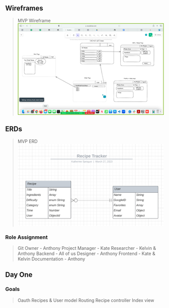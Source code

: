 ## Wireframes
> MVP Wireframe
![Wireframe](public/images/Wireframe.png)

## ERDs

> MVP ERD
![MVP ERD](/public/images/MVP-ERD.png)


### Role Assignment
> Git Owner       - Anthony 
> Project Manager - Kate
> Researcher      - Kelvin & Anthony
> Backend         - All of us
> Designer        - Anthony
> Frontend        - Kate & Kelvin
> Documentation   - Anthony


## Day One
### Goals
> Oauth
> Recipes & User model
> Routing
> Recipe controller
> Index view